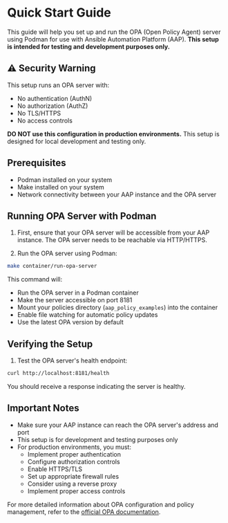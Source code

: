 # Quick Start Guide

This guide will help you set up and run the OPA (Open Policy Agent) server using Podman for use with Ansible Automation Platform (AAP). **This setup is intended for testing and development purposes only.**

## ⚠️ Security Warning

This setup runs an OPA server with:
- No authentication (AuthN)
- No authorization (AuthZ)
- No TLS/HTTPS
- No access controls

**DO NOT use this configuration in production environments.** This setup is designed for local development and testing only.

## Prerequisites

- Podman installed on your system
- Make installed on your system
- Network connectivity between your AAP instance and the OPA server

## Running OPA Server with Podman

1. First, ensure that your OPA server will be accessible from your AAP instance. The OPA server needs to be reachable via HTTP/HTTPS.

2. Run the OPA server using Podman:

```bash
make container/run-opa-server
```

This command will:
- Run the OPA server in a Podman container
- Make the server accessible on port 8181
- Mount your policies directory (`aap_policy_examples`) into the container
- Enable file watching for automatic policy updates
- Use the latest OPA version by default

## Verifying the Setup

1. Test the OPA server's health endpoint:
```bash
curl http://localhost:8181/health
```

You should receive a response indicating the server is healthy.

## Important Notes

- Make sure your AAP instance can reach the OPA server's address and port
- This setup is for development and testing purposes only
- For production environments, you must:
  - Implement proper authentication
  - Configure authorization controls
  - Enable HTTPS/TLS
  - Set up appropriate firewall rules
  - Consider using a reverse proxy
  - Implement proper access controls

For more detailed information about OPA configuration and policy management, refer to the [official OPA documentation](https://www.openpolicyagent.org/docs/latest/). 